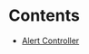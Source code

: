 # Contents

* [Alert Controller](https://github.com/shridharmalimca/Shridhar.github.io/tree/master/AlertController/AlertController)
